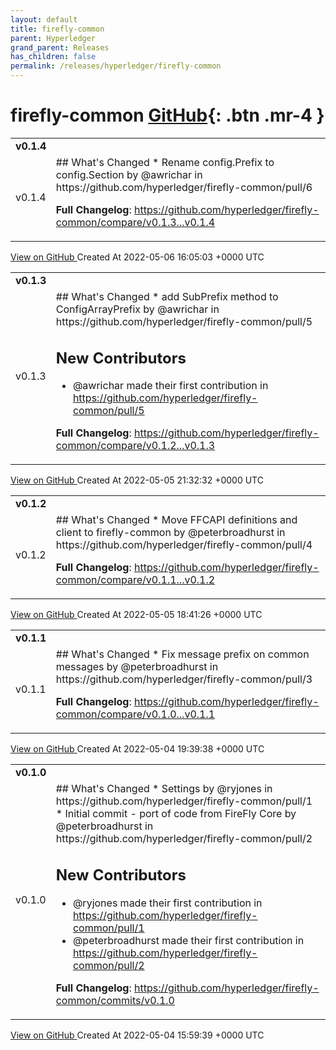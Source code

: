 ```yaml
---
layout: default
title: firefly-common
parent: Hyperledger
grand_parent: Releases
has_children: false
permalink: /releases/hyperledger/firefly-common
---
```


# firefly-common <span class="fs-3 right-align">[GitHub](https://github.com/hyperledger/firefly-common){: .btn .mr-4 }</span>


<div>
    <table>
        <tr>
            <td colspan="2">
                <b>
                    v0.1.4
                </b>
            </td>
        </tr>
        <tr>
            <td>
                <span class="chip">
                    v0.1.4
                </span>
            </td>
            <td>
                ## What's Changed
* Rename config.Prefix to config.Section by @awrichar in https://github.com/hyperledger/firefly-common/pull/6


**Full Changelog**: https://github.com/hyperledger/firefly-common/compare/v0.1.3...v0.1.4
            </td>
        </tr>
    </table>
    <a href="https://github.com/hyperledger/firefly-common/releases/tag/v0.1.4" class=".btn">
        View on GitHub
    </a>
    <span class="right-align">
        Created At 2022-05-06 16:05:03 +0000 UTC
    </span>
</div>

<div>
    <table>
        <tr>
            <td colspan="2">
                <b>
                    v0.1.3
                </b>
            </td>
        </tr>
        <tr>
            <td>
                <span class="chip">
                    v0.1.3
                </span>
            </td>
            <td>
                ## What's Changed
* add SubPrefix method to ConfigArrayPrefix by @awrichar in https://github.com/hyperledger/firefly-common/pull/5

## New Contributors
* @awrichar made their first contribution in https://github.com/hyperledger/firefly-common/pull/5

**Full Changelog**: https://github.com/hyperledger/firefly-common/compare/v0.1.2...v0.1.3
            </td>
        </tr>
    </table>
    <a href="https://github.com/hyperledger/firefly-common/releases/tag/v0.1.3" class=".btn">
        View on GitHub
    </a>
    <span class="right-align">
        Created At 2022-05-05 21:32:32 +0000 UTC
    </span>
</div>

<div>
    <table>
        <tr>
            <td colspan="2">
                <b>
                    v0.1.2
                </b>
            </td>
        </tr>
        <tr>
            <td>
                <span class="chip">
                    v0.1.2
                </span>
            </td>
            <td>
                ## What's Changed
* Move FFCAPI definitions and client to firefly-common by @peterbroadhurst in https://github.com/hyperledger/firefly-common/pull/4


**Full Changelog**: https://github.com/hyperledger/firefly-common/compare/v0.1.1...v0.1.2
            </td>
        </tr>
    </table>
    <a href="https://github.com/hyperledger/firefly-common/releases/tag/v0.1.2" class=".btn">
        View on GitHub
    </a>
    <span class="right-align">
        Created At 2022-05-05 18:41:26 +0000 UTC
    </span>
</div>

<div>
    <table>
        <tr>
            <td colspan="2">
                <b>
                    v0.1.1
                </b>
            </td>
        </tr>
        <tr>
            <td>
                <span class="chip">
                    v0.1.1
                </span>
            </td>
            <td>
                ## What's Changed
* Fix message prefix on common messages by @peterbroadhurst in https://github.com/hyperledger/firefly-common/pull/3


**Full Changelog**: https://github.com/hyperledger/firefly-common/compare/v0.1.0...v0.1.1
            </td>
        </tr>
    </table>
    <a href="https://github.com/hyperledger/firefly-common/releases/tag/v0.1.1" class=".btn">
        View on GitHub
    </a>
    <span class="right-align">
        Created At 2022-05-04 19:39:38 +0000 UTC
    </span>
</div>

<div>
    <table>
        <tr>
            <td colspan="2">
                <b>
                    v0.1.0
                </b>
            </td>
        </tr>
        <tr>
            <td>
                <span class="chip">
                    v0.1.0
                </span>
            </td>
            <td>
                ## What's Changed
* Settings by @ryjones in https://github.com/hyperledger/firefly-common/pull/1
* Initial commit - port of code from FireFly Core by @peterbroadhurst in https://github.com/hyperledger/firefly-common/pull/2

## New Contributors
* @ryjones made their first contribution in https://github.com/hyperledger/firefly-common/pull/1
* @peterbroadhurst made their first contribution in https://github.com/hyperledger/firefly-common/pull/2

**Full Changelog**: https://github.com/hyperledger/firefly-common/commits/v0.1.0
            </td>
        </tr>
    </table>
    <a href="https://github.com/hyperledger/firefly-common/releases/tag/v0.1.0" class=".btn">
        View on GitHub
    </a>
    <span class="right-align">
        Created At 2022-05-04 15:59:39 +0000 UTC
    </span>
</div>

